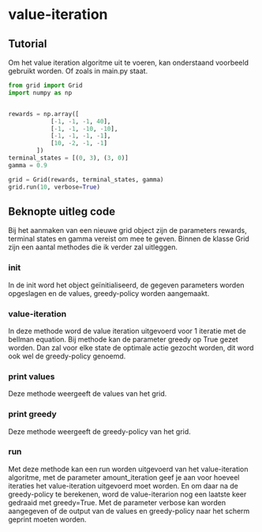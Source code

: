 # value-iteration

## Tutorial
Om het value iteration algoritme uit te voeren, kan onderstaand voorbeeld gebruikt worden.
Of zoals in main.py staat.
```python
from grid import Grid
import numpy as np


rewards = np.array([
            [-1, -1, -1, 40],
            [-1, -1, -10, -10],
            [-1, -1, -1, -1],
            [10, -2, -1, -1]
        ])
terminal_states = [(0, 3), (3, 0)]
gamma = 0.9

grid = Grid(rewards, terminal_states, gamma)
grid.run(10, verbose=True)

```
## Beknopte uitleg code
Bij het aanmaken van een nieuwe grid object zijn de parameters rewards, terminal states en
gamma vereist om mee te geven. Binnen de klasse Grid zijn een aantal methodes die ik verder zal
uitleggen.

### init
In de init word het object geïnitialiseerd, de gegeven parameters worden opgeslagen en de values,
greedy-policy worden aangemaakt.
### value-iteration
In deze methode word de value iteration uitgevoerd voor 1 iteratie met de bellman equation. Bij
methode kan de parameter greedy op True gezet worden. Dan zal voor elke state de optimale actie gezocht worden, 
dit word ook wel de greedy-policy genoemd.
### print values
Deze methode weergeeft de values van het grid.
### print greedy
Deze methode weergeeft de greedy-policy van het grid.
### run
Met deze methode kan een run worden uitgevoerd van het value-iteration algoritme, met de parameter amount_iteration
geef je aan voor hoeveel iteraties het value-iteration uitgevoerd moet worden. En om daar na de greedy-policy te
berekenen, word de value-iterarion nog een laatste keer gedraaid met greedy=True. Met de parameter verbose kan worden
aangegeven of de output van de values en greedy-policy naar het scherm geprint moeten worden.

